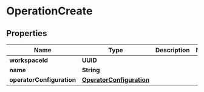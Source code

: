 

# OperationCreate


## Properties

| Name | Type | Description | Notes |
|------------ | ------------- | ------------- | -------------|
|**workspaceId** | **UUID** |  |  |
|**name** | **String** |  |  |
|**operatorConfiguration** | [**OperatorConfiguration**](OperatorConfiguration.md) |  |  |



